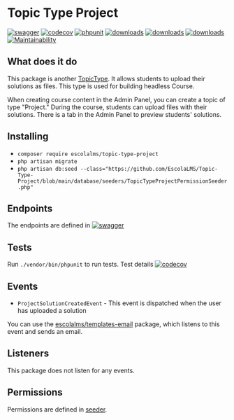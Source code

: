 # Topic Type Project

[![swagger](https://img.shields.io/badge/documentation-swagger-green)](https://escolalms.github.io/Topic-Type-Project/)
[![codecov](https://codecov.io/gh/EscolaLMS/Topic-Type-Project/branch/main/graph/badge.svg?token=NRAN4R8AGZ)](https://codecov.io/gh/EscolaLMS/Topic-Type-Project)
[![phpunit](https://github.com/EscolaLMS/Topic-Type-Project/actions/workflows/test.yml/badge.svg)](https://github.com/EscolaLMS/Topic-Type-Project/actions/workflows/test.yml)
[![downloads](https://img.shields.io/packagist/dt/escolalms/topic-type-project)](https://packagist.org/packages/escolalms/topic-type-project)
[![downloads](https://img.shields.io/packagist/v/escolalms/topic-type-project)](https://packagist.org/packages/escolalms/topic-type-project)
[![downloads](https://img.shields.io/packagist/l/escolalms/topic-type-project)](https://packagist.org/packages/escolalms/topic-type-project)
[![Maintainability](https://api.codeclimate.com/v1/badges/0c9e2593fb30e2048f95/maintainability)](https://codeclimate.com/github/EscolaLMS/Topic-Type-Project/maintainability)

## What does it do

This package is another [TopicType](https://github.com/EscolaLMS/topic-types). It allows students to upload their solutions as files.
This type is used for building headless Course.

When creating course content in the Admin Panel, you can create a topic of type "Project." During the course, students can upload files with their solutions.
There is a tab in the Admin Panel to preview students' solutions.

## Installing

- `composer require escolalms/topic-type-project`
- `php artisan migrate`
- `php artisan db:seed --class="https://github.com/EscolaLMS/Topic-Type-Project/blob/main/database/seeders/TopicTypeProjectPermissionSeeder.php"`

## Endpoints

The endpoints are defined in [![swagger](https://img.shields.io/badge/documentation-swagger-green)](https://escolalms.github.io/Topic-Type-Project/)

## Tests

Run `./vendor/bin/phpunit` to run tests.
Test details [![codecov](https://codecov.io/gh/EscolaLMS/Topic-Type-Project/branch/main/graph/badge.svg?token=NRAN4R8AGZ)](https://codecov.io/gh/EscolaLMS/Topic-Type-Project)

## Events

- `ProjectSolutionCreatedEvent` - This event is dispatched when the user has uploaded a solution

You can use the [escolalms/templates-email](https://github.com/EscolaLMS/Templates-Email/tree/main/src/TopicTypeProject) package, which listens to this event and sends an email.

## Listeners

This package does not listen for any events.

## Permissions

Permissions are defined in [seeder](https://github.com/EscolaLMS/Topic-Type-Project/blob/main/database/seeders/TopicTypeProjectPermissionSeeder.php).
